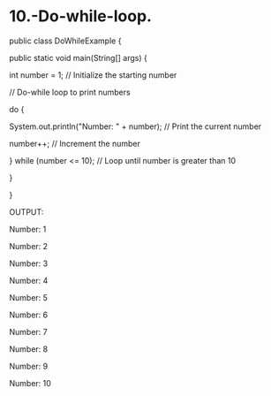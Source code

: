 # 10.-Do-while-loop.
public class DoWhileExample {

public static void main(String[] args) {

int number = 1; // Initialize the starting number

// Do-while loop to print numbers

do {

System.out.println("Number: " + number); // Print the current number

number++; // Increment the number

} while (number <= 10); // Loop until number is greater than 10

}

}

OUTPUT:

Number: 1

Number: 2

Number: 3

Number: 4

Number: 5

Number: 6

Number: 7

Number: 8

Number: 9

Number: 10
